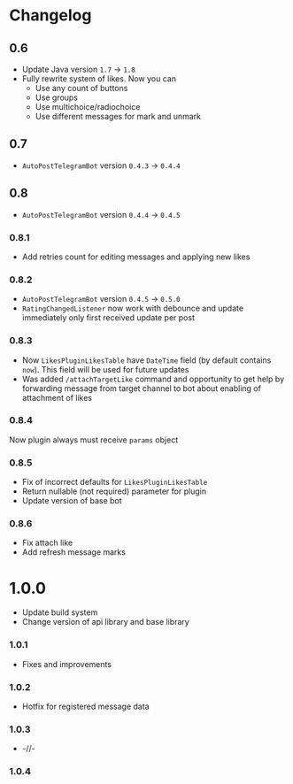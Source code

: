 # Changelog

## 0.6

* Update Java version `1.7` -> `1.8`
* Fully rewrite system of likes. Now you can
    * Use any count of buttons
    * Use groups
    * Use multichoice/radiochoice
    * Use different messages for mark and unmark

## 0.7

* `AutoPostTelegramBot` version `0.4.3` -> `0.4.4`

## 0.8

* `AutoPostTelegramBot` version `0.4.4` -> `0.4.5`

### 0.8.1

* Add retries count for editing messages and
applying new likes

### 0.8.2

* `AutoPostTelegramBot` version `0.4.5` -> `0.5.0`
* `RatingChangedListener` now work with debounce and
update immediately only first received update per
post

### 0.8.3

* Now `LikesPluginLikesTable` have `DateTime` field
(by default contains `now`). This field will be used
for future updates
* Was added `/attachTargetLike` command and opportunity
to get help by forwarding message from target channel
to bot about enabling of attachment of likes

### 0.8.4

Now plugin always must receive `params` object

### 0.8.5

* Fix of incorrect defaults for `LikesPluginLikesTable`
* Return nullable (not required) parameter for plugin
* Update version of base bot

### 0.8.6

* Fix attach like
* Add refresh message marks

# 1.0.0

* Update build system
* Change version of api library and base library

### 1.0.1

* Fixes and improvements

### 1.0.2

* Hotfix for registered message data

### 1.0.3

* -//-

### 1.0.4
